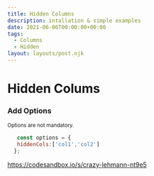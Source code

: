 ```yaml
---
title: Hidden Columns
description: intallation & simple examples
date: 2021-06-06T00:00:00+00:00
tags:
  - Columns
  - Hidden
layout: layouts/post.njk
---
```

# Hidden Colums


### Add Options
<sub>Options are not mandatory.</sub>

 ```js
    const options = {
    hiddenCols:['col1','col2']
   };

```

https://codesandbox.io/s/crazy-lehmann-nt9e5
